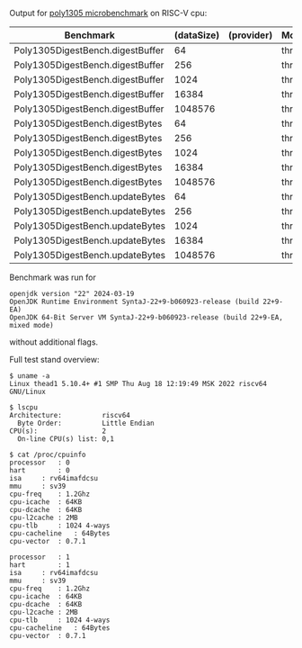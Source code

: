 Output for [poly1305 microbenchmark](https://github.com/ArsenyBochkarev/OpenJDK-RISCV-Intrinsics/tree/main/benchmarks/Poly1305) on RISC-V cpu:

| Benchmark                        | (dataSize) | (provider) | Mode  | Cnt |       Score |  Error    | Units |
| -------------------------------- | ---------- | ---------- | ----- | --- | ----------- | --------- | ----- |
| Poly1305DigestBench.digestBuffer |         64 |            | thrpt |   3 |  197055.384 | 13184.731 | ops/s |
| Poly1305DigestBench.digestBuffer |        256 |            | thrpt |   3 |  156241.007 |  5163.810 | ops/s |
| Poly1305DigestBench.digestBuffer |       1024 |            | thrpt |   3 |   81124.922 |  2279.179 | ops/s |
| Poly1305DigestBench.digestBuffer |      16384 |            | thrpt |   3 |    7472.027 |   244.110 | ops/s |
| Poly1305DigestBench.digestBuffer |    1048576 |            | thrpt |   3 |     124.127 |    33.203 | ops/s |
| Poly1305DigestBench.digestBytes  |         64 |            | thrpt |   3 |  219302.471 | 11652.431 | ops/s |
| Poly1305DigestBench.digestBytes  |        256 |            | thrpt |   3 |  161582.890 |  2807.634 | ops/s |
| Poly1305DigestBench.digestBytes  |       1024 |            | thrpt |   3 |   82212.665 |  3060.746 | ops/s |
| Poly1305DigestBench.digestBytes  |      16384 |            | thrpt |   3 |    7558.604 |   208.192 | ops/s |
| Poly1305DigestBench.digestBytes  |    1048576 |            | thrpt |   3 |     120.287 |    54.422 | ops/s |
| Poly1305DigestBench.updateBytes  |         64 |            | thrpt |   3 | 1542497.845 |  5468.344 | ops/s |
| Poly1305DigestBench.updateBytes  |        256 |            | thrpt |   3 |  470091.271 |  1351.793 | ops/s |
| Poly1305DigestBench.updateBytes  |       1024 |            | thrpt |   3 |  122511.243 |   393.365 | ops/s |
| Poly1305DigestBench.updateBytes  |      16384 |            | thrpt |   3 |    7938.676 |   106.270 | ops/s |
| Poly1305DigestBench.updateBytes  |    1048576 |            | thrpt |   3 |     126.713 |    45.480 | ops/s |

Benchmark was run for

```
openjdk version "22" 2024-03-19
OpenJDK Runtime Environment SyntaJ-22+9-b060923-release (build 22+9-EA)
OpenJDK 64-Bit Server VM SyntaJ-22+9-b060923-release (build 22+9-EA, mixed mode)
```

without additional flags.

Full test stand overview:

```
$ uname -a
Linux thead1 5.10.4+ #1 SMP Thu Aug 18 12:19:49 MSK 2022 riscv64 GNU/Linux
```

```
$ lscpu
Architecture:          riscv64
  Byte Order:          Little Endian
CPU(s):                2
  On-line CPU(s) list: 0,1
```

```
$ cat /proc/cpuinfo
processor	: 0
hart		: 0
isa		: rv64imafdcsu
mmu		: sv39
cpu-freq	: 1.2Ghz
cpu-icache	: 64KB
cpu-dcache	: 64KB
cpu-l2cache	: 2MB
cpu-tlb		: 1024 4-ways
cpu-cacheline	: 64Bytes
cpu-vector	: 0.7.1

processor	: 1
hart		: 1
isa		: rv64imafdcsu
mmu		: sv39
cpu-freq	: 1.2Ghz
cpu-icache	: 64KB
cpu-dcache	: 64KB
cpu-l2cache	: 2MB
cpu-tlb		: 1024 4-ways
cpu-cacheline	: 64Bytes
cpu-vector	: 0.7.1
```
